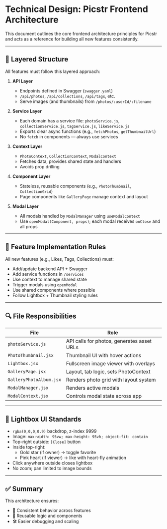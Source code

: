# Technical Design: Picstr Frontend Architecture

This document outlines the core frontend architecture principles for Picstr and acts as a reference for building all new features consistently.

---

## 🧱 Layered Structure

All features must follow this layered approach:

1. **API Layer**
   - Endpoints defined in Swagger (`swagger.yaml`)
   - `/api/photos`, `/api/collections`, `/api/tags`, etc.
   - Serve images (and thumbnails) from `/photos/:userId/:filename`

2. **Service Layer**
   - Each domain has a service file: `photoService.js`, `collectionService.js`, `tagService.js`, `likeService.js`
   - Exports clear async functions (e.g., `fetchPhotos`, `getThumbnailUrl`)
   - No `fetch` in components — always use services

3. **Context Layer**
   - `PhotoContext`, `CollectionContext`, `ModalContext`
   - Fetches data, provides shared state and handlers
   - Avoids prop drilling

4. **Component Layer**
   - Stateless, reusable components (e.g., `PhotoThumbnail`, `CollectionGrid`)
   - Page components like `GalleryPage` manage context and layout

5. **Modal Layer**
   - All modals handled by `ModalManager` using `useModalContext`
   - Use `openModal(Component, props)`; each modal receives `onClose` and all props

---

## 🔁 Feature Implementation Rules

All new features (e.g., Likes, Tags, Collections) must:
- Add/update backend API + Swagger
- Add service functions in `/services`
- Use context to manage shared state
- Trigger modals using `openModal`
- Use shared components where possible
- Follow Lightbox + Thumbnail styling rules

---

## 🔍 File Responsibilities

| File                        | Role |
|-----------------------------|------|
| `photoService.js`           | API calls for photos, generates asset URLs |
| `PhotoThumbnail.jsx`        | Thumbnail UI with hover actions |
| `Lightbox.jsx`              | Fullscreen image viewer with overlays |
| `GalleryPage.jsx`           | Layout, tab logic, sets PhotoContext |
| `GalleryPhotoAlbum.jsx`     | Renders photo grid with layout system |
| `ModalManager.jsx`          | Renders active modals |
| `ModalContext.jsx`          | Controls modal state across app |

---

## 🧰 Lightbox UI Standards

- `rgba(0,0,0,0.9)` backdrop, z-index 9999
- Image: `max-width: 95vw; max-height: 95vh; object-fit: contain`
- Top-right outside: `[Close]` button
- Inside top-right:
  - Gold star (if owner) → toggle favorite
  - Pink heart (if viewer) → like with heart-fly animation
- Click anywhere outside closes lightbox
- No zoom; pan limited to image bounds

---

## ✅ Summary

This architecture ensures:

- 🔁 Consistent behavior across features
- 🧩 Reusable logic and components
- 🛠️ Easier debugging and scaling
